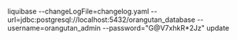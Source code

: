 liquibase --changeLogFile=changelog.yaml --url=jdbc:postgresql://localhost:5432/orangutan_database --username=orangutan_admin --password="G@V7xhkR\*2Jz" update
